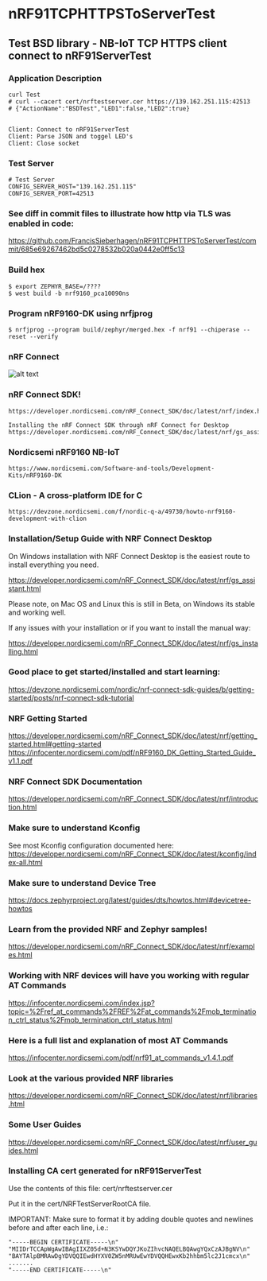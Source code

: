 # nRF91TCPHTTPSToServerTest

## Test BSD library - NB-IoT TCP HTTPS client connect to nRF91ServerTest

### Application Description
    curl Test 
    # curl --cacert cert/nrftestserver.cer https://139.162.251.115:42513
    # {"ActionName":"BSDTest","LED1":false,"LED2":true}


    Client: Connect to nRF91ServerTest
    Client: Parse JSON and toggel LED's  
    Client: Close socket

### Test Server 
    # Test Server
    CONFIG_SERVER_HOST="139.162.251.115"
    CONFIG_SERVER_PORT=42513

### See diff in commit files to illustrate how http via TLS was enabled in code: 

https://github.com/FrancisSieberhagen/nRF91TCPHTTPSToServerTest/commit/685e69267462bd5c0278532b020a0442e0ff5c13

### Build hex 
    $ export ZEPHYR_BASE=/????
    $ west build -b nrf9160_pca10090ns

### Program nRF9160-DK using nrfjprog
    $ nrfjprog --program build/zephyr/merged.hex -f nrf91 --chiperase --reset --verify

### nRF Connect
![alt text](https://raw.githubusercontent.com/FrancisSieberhagen/nRF91TCPHTTPToServerTest/master/images/nRFConnect.jpg)

### nRF Connect SDK!
    https://developer.nordicsemi.com/nRF_Connect_SDK/doc/latest/nrf/index.html

    Installing the nRF Connect SDK through nRF Connect for Desktop
    https://developer.nordicsemi.com/nRF_Connect_SDK/doc/latest/nrf/gs_assistant.html

### Nordicsemi nRF9160 NB-IoT 
    https://www.nordicsemi.com/Software-and-tools/Development-Kits/nRF9160-DK

### CLion - A cross-platform IDE for C
    https://devzone.nordicsemi.com/f/nordic-q-a/49730/howto-nrf9160-development-with-clion

### Installation/Setup Guide with NRF Connect Desktop

On Windows installation with NRF Connect Desktop is the easiest route to install everything you need.

https://developer.nordicsemi.com/nRF_Connect_SDK/doc/latest/nrf/gs_assistant.html

Please note, on Mac OS and Linux this is still in Beta, on Windows its stable and working well.

If any issues with your installation or if you want to install the manual way:

https://developer.nordicsemi.com/nRF_Connect_SDK/doc/latest/nrf/gs_installing.html

### Good place to get started/installed and start learning:
https://devzone.nordicsemi.com/nordic/nrf-connect-sdk-guides/b/getting-started/posts/nrf-connect-sdk-tutorial

### NRF Getting Started
https://developer.nordicsemi.com/nRF_Connect_SDK/doc/latest/nrf/getting_started.html#getting-started
https://infocenter.nordicsemi.com/pdf/nRF9160_DK_Getting_Started_Guide_v1.1.pdf

### NRF Connect SDK Documentation
https://developer.nordicsemi.com/nRF_Connect_SDK/doc/latest/nrf/introduction.html

### Make sure to understand Kconfig
See most Kconfig configuration documented here:
https://developer.nordicsemi.com/nRF_Connect_SDK/doc/latest/kconfig/index-all.html

### Make sure to understand Device Tree
https://docs.zephyrproject.org/latest/guides/dts/howtos.html#devicetree-howtos

### Learn from the provided NRF and Zephyr samples!
https://developer.nordicsemi.com/nRF_Connect_SDK/doc/latest/nrf/examples.html

### Working with NRF devices will have you working with regular AT Commands
https://infocenter.nordicsemi.com/index.jsp?topic=%2Fref_at_commands%2FREF%2Fat_commands%2Fmob_termination_ctrl_status%2Fmob_termination_ctrl_status.html

### Here is a full list and explanation of most AT Commands
https://infocenter.nordicsemi.com/pdf/nrf91_at_commands_v1.4.1.pdf

### Look at the various provided NRF libraries
https://developer.nordicsemi.com/nRF_Connect_SDK/doc/latest/nrf/libraries.html

### Some User Guides
https://developer.nordicsemi.com/nRF_Connect_SDK/doc/latest/nrf/user_guides.html

### Installing CA cert generated for nRF91ServerTest

Use the contents of this file: cert/nrftestserver.cer 

Put it in the cert/NRFTestServerRootCA file. 

IMPORTANT: Make sure to format it by adding double quotes and newlines before and after each line, i.e.: 

```
"-----BEGIN CERTIFICATE-----\n"
"MIIDrTCCApWgAwIBAgIIXZ05d+N3KSYwDQYJKoZIhvcNAQELBQAwgYQxCzAJBgNV\n"
"BAYTAlpBMRAwDgYDVQQIEwdHYXV0ZW5nMRUwEwYDVQQHEwxKb2hhbm5lc2J1cmcx\n"
.......
"-----END CERTIFICATE-----\n"
```
